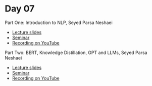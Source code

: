 # Day 07

Part One: Introduction to NLP, Seyed Parsa Neshaei
* [Lecture slides](NLP-LauzHack-SummerBootcamp.pdf)
* [Seminar](TBA)
* [Recording on YouTube](TBA)

Part Two: BERT, Knowledge Distillation, GPT and LLMs, Seyed Parsa Neshaei
* [Lecture slides](NLP-LauzHack-SummerBootcamp.pdf)
* [Seminar](https://github.com/philschmid/deep-learning-pytorch-huggingface/blob/main/training/pytorch-2-0-bert-text-classification.ipynb)
* [Recording on YouTube](TBA)

